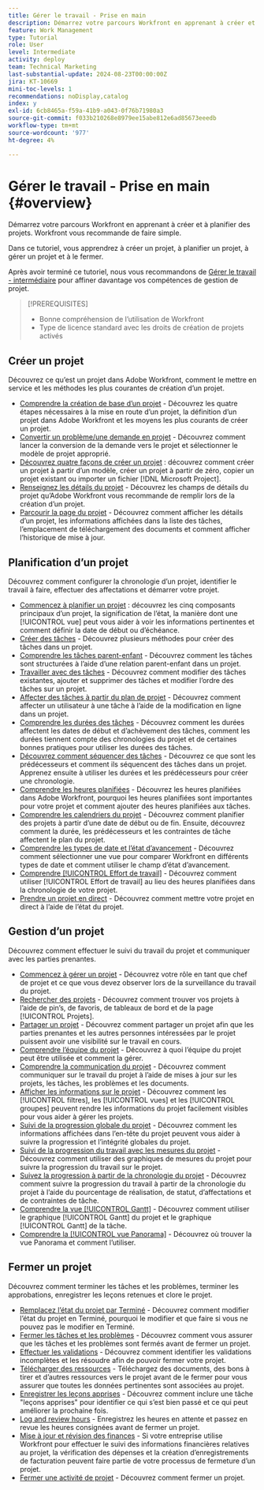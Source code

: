 ```yaml
---
title: Gérer le travail - Prise en main
description: Démarrez votre parcours Workfront en apprenant à créer et à planifier des projets. Workfront vous recommande de faire simple.
feature: Work Management
type: Tutorial
role: User
level: Intermediate
activity: deploy
team: Technical Marketing
last-substantial-update: 2024-08-23T00:00:00Z
jira: KT-10669
mini-toc-levels: 1
recommendations: noDisplay,catalog
index: y
exl-id: 6cb8465a-f59a-41b9-a043-0f76b71980a3
source-git-commit: f033b210268e8979ee15abe812e6ad85673eeedb
workflow-type: tm+mt
source-wordcount: '977'
ht-degree: 4%

---
```


# Gérer le travail - Prise en main {#overview}

Démarrez votre parcours Workfront en apprenant à créer et à planifier des projets. Workfront vous recommande de faire simple.

Dans ce tutoriel, vous apprendrez à créer un projet, à planifier un projet, à gérer un projet et à le fermer.

Après avoir terminé ce tutoriel, nous vous recommandons de [Gérer le travail - intermédiaire](https://experienceleague.adobe.com/docs/workfront-learn/manage-work-intermediate/overview.html) pour affiner davantage vos compétences de gestion de projet.

>[!PREREQUISITES]
>
>* Bonne compréhension de l’utilisation de Workfront
>* Type de licence standard avec les droits de création de projets activés

## Créer un projet

Découvrez ce qu’est un projet dans Adobe Workfront, comment le mettre en service et les méthodes les plus courantes de création d’un projet.

* [Comprendre la création de base d’un projet](understand-basic-project-creation.md) - Découvrez les quatre étapes nécessaires à la mise en route d’un projet, la définition d’un projet dans Adobe Workfront et les moyens les plus courants de créer un projet.
* [Convertir un problème/une demande en projet](create-a-project-from-a-request.md) - Découvrez comment lancer la conversion de la demande vers le projet et sélectionner le modèle de projet approprié.
* [Découvrez quatre façons de créer un projet](understand-other-ways-to-create-projects.md) : découvrez comment créer un projet à partir d’un modèle, créer un projet à partir de zéro, copier un projet existant ou importer un fichier [!DNL Microsoft Project].
* [Renseignez les détails du projet](fill-in-the-project-details.md) - Découvrez les champs de détails du projet qu’Adobe Workfront vous recommande de remplir lors de la création d’un projet.
* [Parcourir la page du projet](navigate-the-project-page.md) - Découvrez comment afficher les détails d’un projet, les informations affichées dans la liste des tâches, l’emplacement de téléchargement des documents et comment afficher l’historique de mise à jour.

## Planification d’un projet

Découvrez comment configurer la chronologie d’un projet, identifier le travail à faire, effectuer des affectations et démarrer votre projet.

* [Commencez à planifier un projet](getting-started-plan-a-project.md) : découvrez les cinq composants principaux d’un projet, la signification de l’état, la manière dont une [!UICONTROL vue] peut vous aider à voir les informations pertinentes et comment définir la date de début ou d’échéance.
* [Créer des tâches](how-to-create-tasks.md) - Découvrez plusieurs méthodes pour créer des tâches dans un projet.
* [Comprendre les tâches parent-enfant](understand-parent-child-tasks.md) - Découvrez comment les tâches sont structurées à l’aide d’une relation parent-enfant dans un projet.
* [Travailler avec des tâches](work-with-tasks.md) - Découvrez comment modifier des tâches existantes, ajouter et supprimer des tâches et modifier l’ordre des tâches sur un projet.
* [Affecter des tâches à partir du plan de projet](assign-tasks-from-the-project-plan.md) - Découvrez comment affecter un utilisateur à une tâche à l’aide de la modification en ligne dans un projet.
* [Comprendre les durées des tâches](understand-task-durations.md) - Découvrez comment les durées affectent les dates de début et d’achèvement des tâches, comment les durées tiennent compte des chronologies du projet et de certaines bonnes pratiques pour utiliser les durées des tâches.
* [Découvrez comment séquencer des tâches](learn-to-sequence-tasks.md) - Découvrez ce que sont les prédécesseurs et comment ils séquencent des tâches dans un projet. Apprenez ensuite à utiliser les durées et les prédécesseurs pour créer une chronologie.
* [Comprendre les heures planifiées](understand-planned-hours.md) - Découvrez les heures planifiées dans Adobe Workfront, pourquoi les heures planifiées sont importantes pour votre projet et comment ajouter des heures planifiées aux tâches.
* [Comprendre les calendriers du projet](understand-project-timelines.md) - Découvrez comment planifier des projets à partir d’une date de début ou de fin. Ensuite, découvrez comment la durée, les prédécesseurs et les contraintes de tâche affectent le plan du projet.
* [Comprendre les types de date et l’état d’avancement](understand-task-dates-and-progress-status.md) - Découvrez comment sélectionner une vue pour comparer Workfront en  différents types de date et comment utiliser le champ d’état d’avancement.
* [Comprendre [!UICONTROL Effort de travail]](understand-work-effort.md) - Découvrez comment utiliser [!UICONTROL Effort de travail] au lieu des heures planifiées dans la chronologie de votre projet.
* [Prendre un projet en direct](take-a-project-live.md) - Découvrez comment mettre votre projet en direct à l’aide de l’état du projet.

## Gestion d’un projet

Découvrez comment effectuer le suivi du travail du projet et communiquer avec les parties prenantes.

* [Commencez à gérer un projet](getting-started-manage-a-project.md) - Découvrez votre rôle en tant que chef de projet et ce que vous devez observer lors de la surveillance du travail du projet.
* [Rechercher des projets](find-projects.md) - Découvrez comment trouver vos projets à l’aide de pin’s, de favoris, de tableaux de bord et de la page [!UICONTROL Projets].
* [Partager un projet](share-a-project.md) - Découvrez comment partager un projet afin que les parties prenantes et les autres personnes intéressées par le projet puissent avoir une visibilité sur le travail en cours.
* [Comprendre l’équipe du projet](understand-the-project-team.md) - Découvrez à quoi l’équipe du projet peut être utilisée et comment la gérer.
* [Comprendre la communication du projet](understand-project-communication.md) - Découvrez comment communiquer sur le travail du projet à l’aide de mises à jour sur les projets, les tâches, les problèmes et les documents.
* [Afficher les informations sur le projet](view-project-information.md) - Découvrez comment les [!UICONTROL filtres], les [!UICONTROL vues] et les [!UICONTROL groupes] peuvent rendre les informations du projet facilement visibles pour vous aider à gérer les projets.
* [Suivi de la progression globale du projet](track-overall-project-progress.md) - Découvrez comment les informations affichées dans l’en-tête du projet peuvent vous aider à suivre la progression et l’intégrité globales du projet.
* [Suivi de la progression du travail avec les mesures du projet](track-work-progress-with-project-metrics.md) - Découvrez comment utiliser des graphiques de mesures du projet pour suivre la progression du travail sur le projet.
* [Suivez la progression à partir de la chronologie du projet](track-work-progress-from-the-project-timeline.md) - Découvrez comment suivre la progression du travail à partir de la chronologie du projet à l’aide du pourcentage de réalisation, de statut, d’affectations et de contraintes de tâche.
* [Comprendre la vue [!UICONTROL Gantt]](understand-the-gantt-view.md) - Découvrez comment utiliser le graphique [!UICONTROL Gantt] du projet et le graphique [!UICONTROL Gantt] de la tâche.
* [Comprendre la [!UICONTROL vue Panorama]](understand-the-board-view.md) - Découvrez où trouver la vue Panorama et comment l’utiliser.

## Fermer un projet

Découvrez comment terminer les tâches et les problèmes, terminer les approbations, enregistrer les leçons retenues et clore le projet.

* [Remplacez l’état du projet par Terminé](change-the-project-status.md) - Découvrez comment modifier l’état du projet en Terminé, pourquoi le modifier et que faire si vous ne pouvez pas le modifier en Terminé.
* [Fermer les tâches et les problèmes](close-tasks-and-issues.md) - Découvrez comment vous assurer que les tâches et les problèmes sont fermés avant de fermer un projet.
* [Effectuer les validations](complete-approvals.md) - Découvrez comment identifier les validations incomplètes et les résoudre afin de pouvoir fermer votre projet.
* [Télécharger des ressources](upload-assets.md) - Téléchargez des documents, des bons à tirer et d’autres ressources vers le projet avant de le fermer pour vous assurer que toutes les données pertinentes sont associées au projet.
* [Enregistrer les leçons apprises](lessons-learned-from-closing-a-project.md) - Découvrez comment inclure une tâche &quot;leçons apprises&quot; pour identifier ce qui s’est bien passé et ce qui peut améliorer la prochaine fois.
* [Log and review hours](log-and-review-hours.md) - Enregistrez les heures en attente et passez en revue les heures consignées avant de fermer un projet.
* [Mise à jour et révision des finances](update-and-review-finances.md) - Si votre entreprise utilise Workfront pour effectuer le suivi des informations financières relatives au projet, la vérification des dépenses et la création d’enregistrements de facturation peuvent faire partie de votre processus de fermeture d’un projet.
* [Fermer une activité de projet](close-a-project-activity.md) - Découvrez comment fermer un projet.
